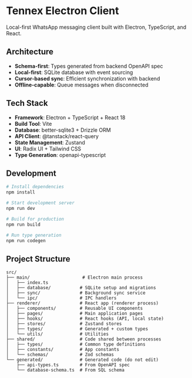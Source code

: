 # Tennex Electron Client

Local-first WhatsApp messaging client built with Electron, TypeScript, and React.

## Architecture

- **Schema-first**: Types generated from backend OpenAPI spec
- **Local-first**: SQLite database with event sourcing
- **Cursor-based sync**: Efficient synchronization with backend
- **Offline-capable**: Queue messages when disconnected

## Tech Stack

- **Framework**: Electron + TypeScript + React 18
- **Build Tool**: Vite
- **Database**: better-sqlite3 + Drizzle ORM
- **API Client**: @tanstack/react-query
- **State Management**: Zustand
- **UI**: Radix UI + Tailwind CSS
- **Type Generation**: openapi-typescript

## Development

```bash
# Install dependencies
npm install

# Start development server
npm run dev

# Build for production
npm run build

# Run type generation
npm run codegen
```

## Project Structure

```
src/
├── main/                    # Electron main process
│   ├── index.ts
│   ├── database/           # SQLite setup and migrations
│   ├── sync/               # Background sync service
│   └── ipc/                # IPC handlers
├── renderer/               # React app (renderer process)
│   ├── components/         # Reusable UI components
│   ├── pages/              # Main application pages
│   ├── hooks/              # React hooks (API, local state)
│   ├── stores/             # Zustand stores
│   ├── types/              # Generated + custom types
│   └── utils/              # Utilities
├── shared/                 # Code shared between processes
│   ├── types/              # Common type definitions
│   ├── constants/          # App constants
│   └── schemas/            # Zod schemas
└── generated/              # Generated code (do not edit)
    ├── api-types.ts        # From OpenAPI spec
    └── database-schema.ts  # From SQL schema
```
